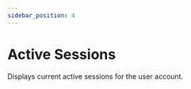 ```yaml
---
sidebar_position: 4
---
```


# Active Sessions

Displays current active sessions for the user account.
